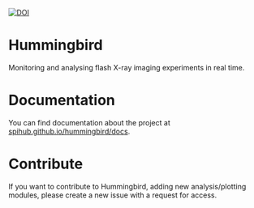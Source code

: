 [![DOI](https://zenodo.org/badge/doi/10.5281/zenodo.45460.svg)](http://dx.doi.org/10.5281/zenodo.45460)
# Hummingbird

Monitoring and analysing flash X-ray imaging experiments in real time. 

# Documentation

You can find documentation about the project at [spihub.github.io/hummingbird/docs](http://spihub.github.io/hummingbird/docs).

# Contribute

If you want to contribute to Hummingbird, adding new analysis/plotting modules, please create a new issue with a request for access.

